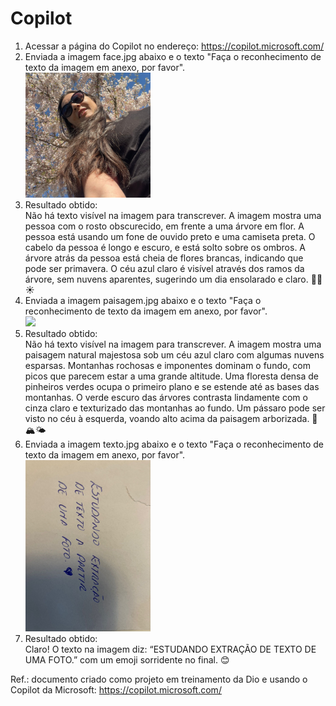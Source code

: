 # Copilot
1. Acessar a página do Copilot no endereço: https://copilot.microsoft.com/
2. Enviada a imagem face.jpg abaixo e o texto "Faça o reconhecimento de texto da imagem em anexo, por favor".<br>
<img src=inputs/face.jpg width=200><br>
3. Resultado obtido: <br>
    Não há texto visível na imagem para transcrever. A imagem mostra uma pessoa com o rosto obscurecido, em frente a uma árvore em flor. A pessoa está usando um fone de ouvido preto e uma camiseta preta. O cabelo da pessoa é longo e escuro, e está solto sobre os ombros. A árvore atrás da pessoa está cheia de flores brancas, indicando que pode ser primavera. O céu azul claro é visível através dos ramos da árvore, sem nuvens aparentes, sugerindo um dia ensolarado e claro. 🌸🌳☀️
4. Enviada a imagem paisagem.jpg abaixo e o texto "Faça o reconhecimento de texto da imagem em anexo, por favor".<br>
<img src=inputs/paisagem.jpg width=200><br>
5. Resultado obtido: <br>
    Não há texto visível na imagem para transcrever. A imagem mostra uma paisagem natural majestosa sob um céu azul claro com algumas nuvens esparsas. Montanhas rochosas e imponentes dominam o fundo, com picos que parecem estar a uma grande altitude. Uma floresta densa de pinheiros verdes ocupa o primeiro plano e se estende até as bases das montanhas. O verde escuro das árvores contrasta lindamente com o cinza claro e texturizado das montanhas ao fundo. Um pássaro pode ser visto no céu à esquerda, voando alto acima da paisagem arborizada. 🌲🏔️🌤️
6. Enviada a imagem texto.jpg abaixo e o texto "Faça o reconhecimento de texto da imagem em anexo, por favor".<br>
<img src=inputs/texto.jpg width=200><br>
5. Resultado obtido: <br>
    Claro! O texto na imagem diz: “ESTUDANDO EXTRAÇÃO DE TEXTO DE UMA FOTO.” com um emoji sorridente no final. 😊
    
Ref.: documento criado como projeto em treinamento da Dio e usando o Copilot da Microsoft: https://copilot.microsoft.com/